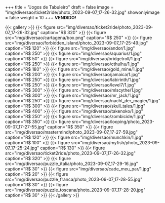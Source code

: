 +++
title = "Jogos de Tabuleiro"
draft = false
image = "img/diversao/ticket2ride/photo_2023-09-07_17-26-32.jpg"
showonlyimage = false
weight = 10
+++
**VENDIDO!**
<!--more-->

{{< gallery >}}
{{< figure src="img/diversao/ticket2ride/photo_2023-09-07_17-26-32.jpg" caption="R$ 320" >}}
{{< figure src="img/diversao/cartagena/box.png" caption="R$ 250" >}}
{{< figure src="img/diversao/forbidden_island/photo_2023-09-07_17-25-49.jpg" caption="R$ 120" >}}
{{< figure src="img/diversao/andor/1.jpg" caption="R$ 250" >}}
{{< figure src="img/diversao/aquarius/1.jpg" caption="R$ 50" >}}
{{< figure src="img/diversao/bridgetroll/1.jpg" caption="R$ 250" >}}
{{< figure src="img/diversao/cthulhu/1.jpg" caption="R$ 180" >}}
{{< figure src="img/diversao/gold_mine/1.jpg" caption="R$ 200" >}}
{{< figure src="img/diversao/jamaica/1.jpg" caption="R$ 250" >}}
{{< figure src="img/diversao/labirinth/1.jpg" caption="R$ 250" >}}
{{< figure src="img/diversao/level7/1.jpg" caption="R$ 300" >}}
{{< figure src="img/diversao/mlscythe/1.jpg" caption="R$ 300" >}}
{{< figure src="img/diversao/mr_jack/1.jpg" caption="R$ 250" >}}
{{< figure src="img/diversao/nacht_der_magier/1.jpg" caption="R$ 300" >}}
{{< figure src="img/diversao/skull_tales/1.jpg" caption="R$ 400" >}}
{{< figure src="img/diversao/takenoko/1.jpg" caption="R$ 250" >}}
{{< figure src="img/diversao/zombicide/1.jpg" caption="R$ 350" >}}
{{< figure src="img/diversao/looping/photo_2023-09-07_17-27-55.jpg" caption="R$ 350" >}}
{{< figure src="img/diversao/mastermind/photo_2023-09-07_17-27-59.jpg" caption="R$ 120" >}}
{{< figure src="img/diversao/munchkin/1.jpg" caption="R$ 100" >}}
{{< figure src="img/diversao/myfish/photo_2023-09-07_17-25-24.jpg" caption="R$ 130" >}}
{{< figure src="img/diversao/ticket2ride/photo_2023-09-07_17-26-32.jpg" caption="R$ 320" >}}
{{< figure src="img/diversao/puzzle_italia/photo_2023-09-07_17-29-16.jpg" caption="R$ 30" >}}
{{< figure src="img/diversao/cade_meu_par/1.jpg" caption="R$ 20" >}}
{{< figure src="img/diversao/puzzle_franca/photo_2023-09-07_17-28-55.jpg" caption="R$ 30" >}}
{{< figure src="img/diversao/puzzle_toscana/photo_2023-09-07_17-28-20.jpg" caption="R$ 30" >}}
{{< /gallery >}}


